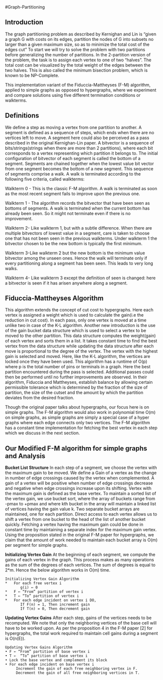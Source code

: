 #Graph-Partitioning

Introduction
---
The graph partitioning problem as described by Kernighan and Lin is “given a graph G with costs on its edges, partition the nodes of G into subsets no larger than a given maximum size, so as to minimize the total cost of the edges cut”
To start we will try to solve the problem with two partitions before generalizing the number of partitions. In the 2-partition version of the problem, the task is to assign each vertex to one of two “halves”. The total cost can be visualized by the total weight of the edges between the two halves. This is also called the minimum bisection problem, which is known to be NP-Complete.

This implementation variant of the Fiduccia-Mattheyses (F-M) algorithm, applied to simple graphs as opposed to hypergraphs, where we experiment and compare solutions using five different termination conditions or walkterms.

Definitions
---
We define a step as moving a vertex from one partition to another. A segment is defined as a sequence of steps, which ends when there are no vertices left to move. A segment here could also be perceived as a pass described in the original Kernighan-Lin paper. A bitvector is a sequence of bits/strings(strings when there are more than 2 partitions), where each bit corresponds to a vertex representing which partition it belongs to. The initial configuration of bitvector of each segment is called the bottom of a segment. Segments are chained together when the lowest value bit vector from one segment becomes the bottom of a new segment. This sequence of segments comprise a walk. A walk is terminated according to the following five criteria, called walkterms:

Walkterm 0 - This is the classic F-M algorithm. A walk is terminated as soon as the most recent segment fails to improve upon the previous one.

Walkterm 1 - The algorithm records the bitvector that have been seen as bottoms of segments. A walk is terminated when the current bottom has already been seen. So it might not terminate even if there is no improvement.

Walkterm 2- Like walkterm 1, but with a subtle difference. When there are multiple bitvectors of lowest value in a segment, care is taken to choose one that has not been seen in the previous walkterms. Under walkterm 1 the bitvector chosen to be the new bottom is typically the first minimum.

Walkterm 3-Like walkterm 2 but the new bottom is the minimum value bitvector among the unseen ones. Hence the walk will terminate only if every partitioning along a segment has been seen. This leads to very long walks.

Walkterm 4- Like walkterm 3 except the definition of seen is changed: here a bitvector is seen if it has arisen anywhere along a segment.


Fiduccia-Mattheyses Algorithm
---
This algorithm extends the concept of cut cost to hypergraphs. Here each vertex is assigned a weight which is used to calculate the gain(i.e the reduction in cut cost). In each pass, only one vertex is moved at a time unlike two in case of the K-L algorithm. Another new introduction is the use of the gain bucket data structure which is used to select a vertex to be moved to the other partition. This data structure computes the weight(gain) of each vertex and sorts them in a list. It takes constant time to find the best vertex from the data structure while updating the data structure after each move is proportional to the degree of the vertex. The vertex with the highest gain is selected and moved. Here, like the K-L algorithm, the vertices are locked once they have been used. This algorithm has a runtime of O(p) where p is the total number of pins or terminals in a graph. Here the best partition encountered during the pass is selected. Additional passes could then be performed until no further improvements are observed. In their algorithm, Fiduccia and Mattheyses, establish balance by allowing certain permissible tolerance which is determined by the fraction of the size of partition, the size of the cutset and the amount by which the partition deviates from the desired fraction.

Though the original paper talks about hypergraphs, our focus here is on simple graphs. The F-M algorithm would also work in polynomial time O(m) on simple graphs, as simple graphs are simply a special case of a hyper graphs where each edge connects only two vertices. The F-M algorithm has a constant time implementation for fetching the best vertex in each step which we discuss in the next section.

Our Modified F-M algorithm for simple graphs and Analysis
---
**Bucket List Structure**
In each step of a segment, we choose the vertex with the maximum gain to be moved. We define a Gain of a vertex as the change in number of edge crossings caused by the vertex when complemented. A gain of a vertex will be positive when number of edge crossings decrease and negative when edge crossings increase upon its shifting. Vertex with the maximum gain is defined as the base vertex. To maintain a sorted list of the vertex gain, we use bucket sort, where the array of buckets range from -pmax to +pmax and where kth bucket in the array will maintain a linked list of vertices having the gain value k. Two separate bucket arrays are maintained, one for each partition. Direct access to each vertex allows us to shift a vertex from one bucket to the head of the list of another bucket quickly. Fetching a vertex having the maximum gain could be done in constant time by maintaining a separate index for the maximum gain vertex. 
Using the proposition stated in the original F-M paper for hypergraphs, we claim that the amount of work needed to maintain each bucket array is O(m) per segment for simple graphs. 

**Initializing Vertex Gain**
At the beginning of each segment, we compute the gains of each vertex in the graph. This process makes as many operations as the sum of the degrees of each vertices. 
The sum of degrees is equal to 2*m. Hence the below algorithm works in O(m) time.
```
Initializing Vertex Gain Algorithm
*	For each free vertex i 
       g(i) ← 0 
*	F ← “From” partition of vertex i 
*	T ← “To” partition of vertex i 
*	For each edge incident on vertex i DO, 
       If F(n) = 1, Then increment gain 
       If T(n) = 0, Then decrement gain

```
**Updating Vertex Gains**
After each step, gains of the vertices needs to be recomputed. We note that only the neighboring
vertices of the base cell will have to be worked upon. As per the proposition 4 in the F-M paper [2] for hypergraphs, the total work required to maintain cell gains during a segment is O(n(E)).
```
Updating Vertex Gains Algorithm
• F ← “From” partition of base vertex i
• T ←  “To” partition of base vertex i
• Lock the base vertex and complement its block
• For each edge incident on base vertex i
     Increment the gain of each free neighboring vertex in F.
     Decrement the gain of all free neighboring vertices in T.
```
